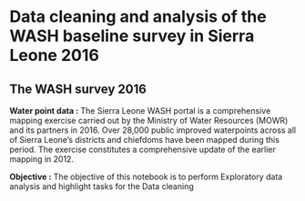 # Data cleaning and analysis of the WASH baseline survey in Sierra Leone 2016

## The WASH survey 2016

**Water point data :** The Sierra Leone WASH portal is a comprehensive mapping exercise carried out by the Ministry of Water Resources (MOWR) and its partners in 2016. Over 28,000 public improved waterpoints across all of Sierra Leone’s districts and chiefdoms have been mapped during this period. The exercise constitutes a comprehensive update of the earlier mapping in 2012.

**Objective :** The objective of this notebook is to perform Exploratory data analysis and highlight tasks for the Data cleaning
